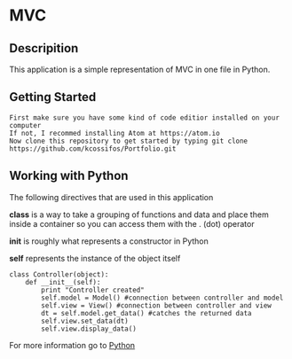 # MVC
## Descripition 
This application is a simple representation of MVC in one file in Python.


## Getting Started
```
First make sure you have some kind of code editior installed on your computer
If not, I recommed installing Atom at https://atom.io
Now clone this repository to get started by typing git clone https://github.com/kcossifos/Portfolio.git
```

## Working with Python
The following directives that are used in this application

**class** is a way to take a grouping of functions and data and place them inside a container so you can access them with the . (dot) operator

**__init__** is roughly what represents a constructor in Python

**self** represents the instance of the object itself

```
class Controller(object):
    def __init__(self):
        print "Controller created"
        self.model = Model() #connection between controller and model
        self.view = View() #connection between controller and view
        dt = self.model.get_data() #catches the returned data
        self.view.set_data(dt)
        self.view.display_data()

```


For more information go to [Python](https://www.python.org)





